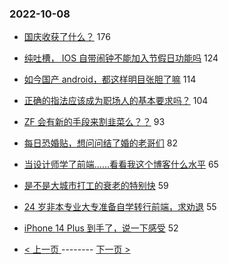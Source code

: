 ### 2022-10-08 
- [国庆收获了什么？](https://www.v2ex.com/t/885130) 176
- [纯吐槽， IOS 自带闹钟不能加入节假日功能吗](https://www.v2ex.com/t/885133) 124
- [如今国产 android，都这样明目张胆了嘛](https://www.v2ex.com/t/885075) 114
- [正确的指法应该成为职场人的基本要求吗？](https://www.v2ex.com/t/885230) 104
- [ZF 会有新的手段来割韭菜么？？](https://www.v2ex.com/t/885204) 93
- [每日恐婚贴，想问问结了婚的老哥们](https://www.v2ex.com/t/885297) 82
- [当设计师学了前端……看看我这个博客什么水平](https://www.v2ex.com/t/885217) 65
- [是不是大城市打工的衰老的特别快](https://www.v2ex.com/t/885126) 59
- [24 岁非本专业大专准备自学转行前端，求劝退](https://www.v2ex.com/t/885109) 55
- [iPhone 14 Plus 到手了，说一下感受](https://www.v2ex.com/t/885122) 52 

- [ < 上一页 ](https://github.com/able8/v2ex-hot-record/blob/master/2022-10-07.md) -------- [ 下一页 > ](https://github.com/able8/v2ex-hot-record/blob/master/2022-10-09.md)